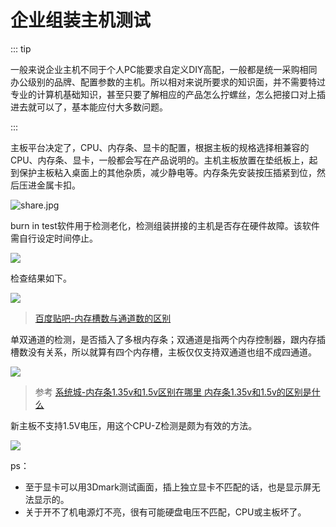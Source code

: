 # 企业组装主机测试

::: tip

一般来说企业主机不同于个人PC能要求自定义DIY高配，一般都是统一采购相同办公级别的品牌、配置参数的主机。所以相对来说所要求的知识面，并不需要特过专业的计算机基础知识，甚至只要了解相应的产品怎么拧螺丝，怎么把接口对上插进去就可以了，基本能应付大多数问题。

:::

主板平台决定了，CPU、内存条、显卡的配置，根据主板的规格选择相兼容的CPU、内存条、显卡，一般都会写在产品说明的。主机主板放置在垫纸板上，起到保护主板粘入桌面上的其他杂质，减少静电等。内存条先安装按压插紧到位，然后压进金属卡扣。

![share.jpg](https://i.loli.net/2021/01/13/AqN2Lg4h75RCUYF.jpg)

burn in test软件用于检测老化，检测组装拼接的主机是否存在硬件故障。该软件需自行设定时间停止。

![](https://i.loli.net/2021/01/13/3PnKYqgJ1e9hmSB.png)

检查结果如下。

![](https://i.loli.net/2021/01/13/ePRQrs9qYwJmWdV.png)

> [百度贴吧-内存槽数与通道数的区别](https://tieba.baidu.com/p/6079302964)

单双通道的检测，是否插入了多根内存条；双通道是指两个内存控制器，跟内存插槽数没有关系，所以就算有四个内存槽，主板仅仅支持双通道也组不成四通道。

![](https://i.loli.net/2021/01/13/67mJnAuf3qMtxhD.png)


> 参考 
> [系统城-内存条1.35v和1.5v区别在哪里 内存条1.35v和1.5v的区别是什么](http://www.xitongcheng.com/jiaocheng/dnrj_article_66205.html)

新主板不支持1.5V电压，用这个CPU-Z检测是颇为有效的方法。

![](https://i.loli.net/2021/01/13/vJkh7t8nVfHI2eK.png)

ps：

* 至于显卡可以用3Dmark测试画面，插上独立显卡不匹配的话，也是显示屏无法显示的。
* 关于开不了机电源灯不亮，很有可能硬盘电压不匹配，CPU或主板坏了。

